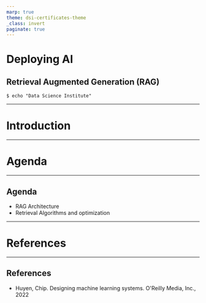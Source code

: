 ```yaml
---
marp: true
theme: dsi-certificates-theme
_class: invert
paginate: true
---
```


<style>
img[alt~="center"] {
  display: block;
  margin: 0 auto;
}
</style>

# Deploying AI 
## Retrieval Augmented Generation (RAG)

```code
$ echo "Data Science Institute"
```
---

# Introduction

---

# Agenda

---

## Agenda

+ RAG Architecture
+ Retrieval Algorithms and optimization




---


# References

---

## References

- Huyen, Chip. Designing machine learning systems. O'Reilly Media, Inc., 2022 
